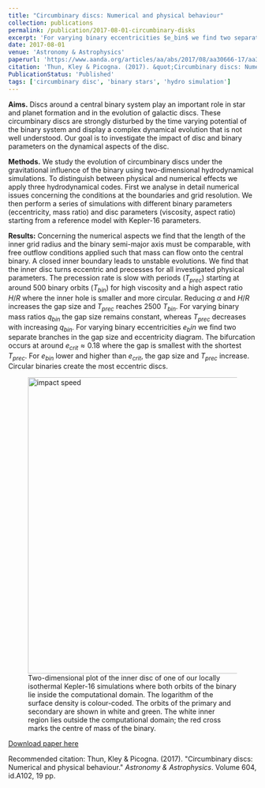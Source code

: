 ```yaml
---
title: "Circumbinary discs: Numerical and physical behaviour"
collection: publications
permalink: /publication/2017-08-01-circumbinary-disks
excerpt: 'For varying binary eccentricities $e_bin$ we find two separate branches in the gap size and eccentricity diagram. The bifurcation occurs at around $e_{crit} \approx 0.18$ where the gap is smallest with the shortest $T_{prec}$.'
date: 2017-08-01
venue: 'Astronomy & Astrophysics'
paperurl: 'https://www.aanda.org/articles/aa/abs/2017/08/aa30666-17/aa30666-17.html'
citation: 'Thun, Kley & Picogna. (2017). &quot;Circumbinary discs: Numerical and physical behaviour.&quot; <i>Astronomy & Astrophysics</i>. Volume 604, id.A102, 19 pp..'
PublicationStatus: 'Published'
tags: ['circumbinary disc', 'binary stars', 'hydro simulation']
---
```

**Aims.** Discs around a central binary system play an important role in star and planet formation and in the evolution of galactic discs. These circumbinary discs are strongly disturbed by the time varying potential of the binary system and display a complex dynamical evolution that is not well understood. Our goal is to investigate the impact of disc and binary parameters on the dynamical aspects of the disc.

**Methods.** We study the evolution of circumbinary discs under the gravitational influence of the binary using two-dimensional hydrodynamical simulations. To distinguish between physical and numerical effects we apply three hydrodynamical codes. First we analyse in detail numerical issues concerning the conditions at the boundaries and grid resolution. We then perform a series of simulations with different binary parameters (eccentricity, mass ratio) and disc parameters (viscosity, aspect ratio) starting from a reference model with Kepler-16 parameters.

**Results:** Concerning the numerical aspects we find that the length of the inner grid radius and the binary semi-major axis must be comparable, with free outflow conditions applied such that mass can flow onto the central binary. A closed inner boundary leads to unstable evolutions. We find that the inner disc turns eccentric and precesses for all investigated physical parameters. The precession rate is slow with periods ($T_{prec}$) starting at around $500$ binary orbits ($T_{bin}$) for high viscosity and a high aspect ratio $H/R$ where the inner hole is smaller and more circular. Reducing $\alpha$ and $H/R$ increases the gap size and $T_{prec}$ reaches $2500 \ T_{bin}$. For varying binary mass ratios $q_{bin}$ the gap size remains constant, whereas $T_{prec}$ decreases with increasing $q_{bin}$. For varying binary eccentricities $e_bin$ we find two separate branches in the gap size and eccentricity diagram. The bifurcation occurs at around $e_{crit} \approx 0.18$ where the gap is smallest with the shortest $T_{prec}$. For $e_{bin}$ lower and higher than $e_{crit}$, the gap size and $T_{prec}$ increase. Circular binaries create the most eccentric discs.

<figure>
  <img src="http://GiovanniPicogna.github.io/images/circumbinary-disk.png" alt="impact speed" width="600"/>
  <figcaption>Two-dimensional plot of the inner disc of one of our locally isothermal Kepler-16 simulations where both orbits of the binary lie inside the computational domain. The logarithm of the surface density is colour-coded. The orbits of the primary and secondary are shown in white and green. The white inner region lies outside the computational domain; the red cross marks the centre of mass of the binary.</figcaption>
</figure>

[Download paper here](http://GiovanniPicogna.github.io/files/circumbinary_disks.pdf)

Recommended citation: Thun, Kley & Picogna. (2017). "Circumbinary discs: Numerical and physical behaviour." <i>Astronomy & Astrophysics</i>. Volume 604, id.A102, 19 pp.